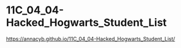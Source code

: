 # 11C_04_04-Hacked_Hogwarts_Student_List
https://annacyb.github.io/11C_04_04-Hacked_Hogwarts_Student_List/

